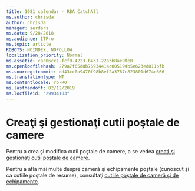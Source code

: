 ```yaml
---
title: 1081 calendar - RBA CatchAll
ms.author: chrisda
author: chrisda
manager: serdars
ms.date: 9/28/2018
ms.audience: ITPro
ms.topic: article
ROBOTS: NOINDEX, NOFOLLOW
localization_priority: Normal
ms.assetid: cac06cc1-fcf0-4223-b431-22a3b8ae9fe0
ms.openlocfilehash: 279a7f65d8b7693441ac005194b5e623ed811bfb
ms.sourcegitcommit: dd43cc0a9470f98b8ef2a3787c823801d674c666
ms.translationtype: MT
ms.contentlocale: ro-RO
ms.lasthandoff: 02/12/2019
ms.locfileid: "29934103"
---
```

# <a name="create-and-manage-room-mailboxes"></a>Creaţi şi gestionaţi cutii poştale de camere

Pentru a crea şi modifica cutii poştale de camere, a se vedea [creaţi şi gestionaţi cutii poştale de camere](https://docs.microsoft.com/Exchange/recipients/room-mailboxes).
  
Pentru a afla mai multe despre cameră şi echipamente poştale (cunoscut și ca cutiile poştale de resurse), consultaţi [cutiile poştale de cameră şi de echipamente](https://support.office.com/article/9f518a6d-1e2c-4d44-93f3-e19013a1552b.aspx).
  

